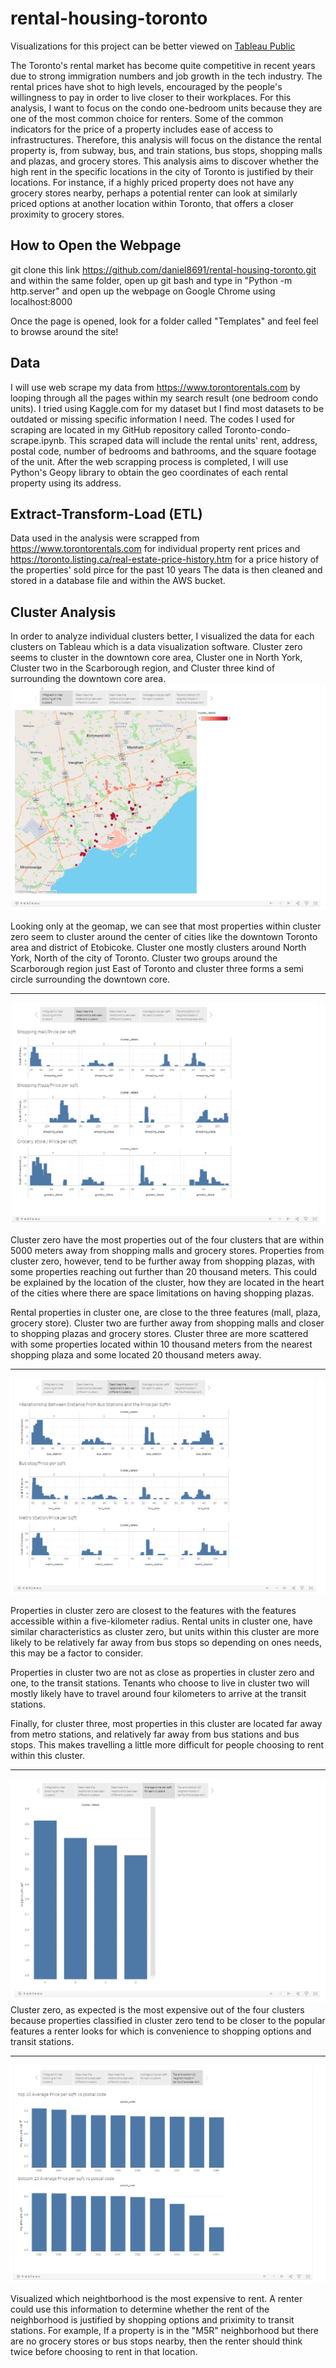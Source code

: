 # rental-housing-toronto

Visualizations for this project can be better viewed on 
<a href="https://public.tableau.com/views/toronto_neighborhood_cluster_visualized_15957377283180/Story1?:language=en&:display_count=y&:origin=viz_share_link" target="_blank">Tableau Public</a>

The Toronto's rental market has become quite competitive in recent years due to strong immigration numbers and job growth in the tech industry. The rental prices have shot to high levels, encouraged by the people's willingness to pay in order to live closer to their workplaces. For this analysis, I want to focus on the condo one-bedroom units because they are one of the most common choice for renters. 
Some of the common indicators for the price of a property includes ease of access to infrastructures. Therefore, this analysis will focus on the distance the rental property is, from subway, bus, and train stations, bus stops, shopping malls and plazas, and grocery stores. This analysis aims to discover whether the high rent in the specific locations in the city of Toronto is justified by their locations. For instance, if a highly priced property does not have any grocery stores nearby, perhaps a potential renter can look at similarly priced options at another location within Toronto, that offers a closer proximity to grocery stores. 

## How to Open the Webpage
git clone this link https://github.com/daniel8691/rental-housing-toronto.git and within the same folder, open up git bash and type in "Python -m http.server" and open up the webpage on Google Chrome using localhost:8000

Once the page is opened, look for a folder called "Templates" and feel feel to browse around the site!

## Data
I will use web scrape my data from https://www.torontorentals.com by looping through all the pages within my search result (one bedroom condo units). I tried using Kaggle.com for my dataset but I find most datasets to be outdated or missing specific information I need. The codes I used for scraping are located in my GitHub repository called Toronto-condo-scrape.ipynb. This scraped data will include the rental units' rent, address, postal code, number of bedrooms and bathrooms, and the square footage of the unit. After the web scrapping process is completed, I will use Python's Geopy library to obtain the geo coordinates of each rental property using its address.

## Extract-Transform-Load (ETL)
Data used in the analysis were scrapped from https://www.torontorentals.com for individual property rent prices and https://toronto.listing.ca/real-estate-price-history.htm for a price history of the properties' sold pirce for the past 10 years
The data is then cleaned and stored in a database file and within the AWS bucket. 

## Cluster Analysis
In order to analyze individual clusters better, I visualized the data for each clusters on Tableau which is a data visualization software.
Cluster zero seems to cluster in the downtown core area, Cluster one in North York, Cluster two in the Scarborough region, and Cluster three kind of surrounding the downtown core area. 
![tableau_geomap](https://github.com/daniel8691/rental-housing-toronto/blob/master/templates/site_pictures/tableau_geomap.jpg)

Looking only at the geomap, we can see that most properties within cluster zero seem to cluster around the center of cities like the downtown Toronto area and district of Etobicoke. Cluster one mostly clusters around North York, North of the city of Toronto. Cluster two groups around the Scarborough region just East of Toronto and cluster three forms a semi circle surrounding the downtown core. 

<hr>

![cluster_analysis](https://github.com/daniel8691/rental-housing-toronto/blob/master/templates/site_pictures/tableau_shopping.jpg)

Cluster zero have the most properties out of the four clusters that are within 5000 meters away from shopping malls and grocery stores. Properties from cluster zero, however, tend to be further away from shopping plazas, with some properties reaching out further than 20 thousand meters. This could be explained by the location of the cluster, how they are located in the heart of the cities where there are space limitations on having shopping plazas. 

Rental properties in cluster one, are close to the three features (mall, plaza, grocery store). Cluster two are further away from shopping malls and closer to shopping plazas and grocery stores. Cluster three are more scattered with some properties located within 10 thousand meters from the nearest shopping plaza and some located 20 thousand meters away. 

<hr>

![cluster_analysis](https://github.com/daniel8691/rental-housing-toronto/blob/master/templates/site_pictures/tableau_transit.jpg)

Properties in cluster zero are closest to the features with the features accessible within a five-kilometer radius. Rental units in cluster one, have similar characteristics as cluster zero, but units within this cluster are more likely to be relatively far away from bus stops so depending on ones needs, this 
may be a factor to consider. 
            
Properties in cluster two are not as close as properties in cluster zero and one, to the transit stations. Tenants who choose to live in cluster two will mostly likely have to travel around four kilometers to arrive at the transit stations. 

Finally, for cluster three, most properties in this cluster are located far away from metro stations, and relatively far away from bus stations and bus stops. This makes travelling a little more difficult for people choosing to rent within this cluster.           

<hr>

![cluster_price_analysis](https://github.com/daniel8691/rental-housing-toronto/blob/master/templates/site_pictures/cluster_price_sorted.jpg)
Cluster zero, as expected is the most expensive out of the four clusters because properties classified in cluster zero tend to be closer to the popular features a renter looks for which is convenience to shopping options and transit stations. 

<hr>

![neighborhood_analysis](https://github.com/daniel8691/rental-housing-toronto/blob/master/templates/site_pictures/tableau_neighborhood_prices.jpg)

Visualized which neightborhood is the most expensive to rent. A renter could use this information to determine whether the rent of the neighborhood is justified by shopping options and priximity to transit stations. For example, If a property is in the "M5R" neighborhood but there are no grocery stores or bus stops nearby, then the renter should think twice before choosing to rent in that location. 

